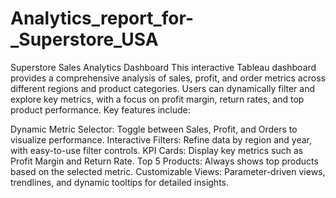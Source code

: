 # Analytics_report_for-_Superstore_USA
Superstore Sales Analytics Dashboard This interactive Tableau dashboard provides a comprehensive analysis of sales, profit, and order metrics across different regions and product categories. Users can dynamically filter and explore key metrics, with a focus on profit margin, return rates, and top product performance.
Key features include:

Dynamic Metric Selector: Toggle between Sales, Profit, and Orders to visualize performance.
Interactive Filters: Refine data by region and year, with easy-to-use filter controls.
KPI Cards: Display key metrics such as Profit Margin and Return Rate.
Top 5 Products: Always shows top products based on the selected metric.
Customizable Views: Parameter-driven views, trendlines, and dynamic tooltips for detailed insights.
